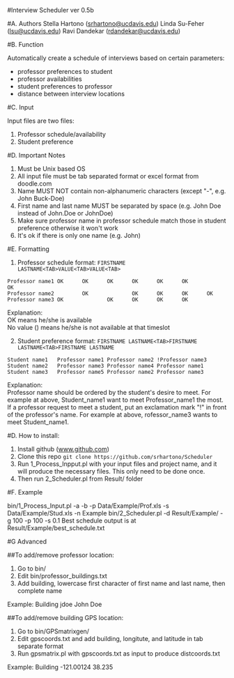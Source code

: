 #Interview Scheduler ver 0.5b

#A. Authors
Stella Hartono (srhartono@ucdavis.edu)
Linda Su-Feher (lsu@ucdavis.edu)
Ravi Dandekar (rdandekar@ucdavis.edu)

#B. Function

Automatically create a schedule of interviews based on certain parameters:
- professor preferences to student
- professor availabilities
- student preferences to professor
- distance between interview locations


#C. Input

Input files are two files:
1. Professor schedule/availability
2. Student preference

#D. Important Notes

1. Must be Unix based OS
2. All input file must be tab separated format or excel format from doodle.com
3. Name MUST NOT contain non-alphanumeric characters (except \"-\", e.g. John Buck-Doe)
4. First name and last name MUST be separated by space (e.g. John Doe instead of John.Doe or JohnDoe)
5. Make sure professor name in professor schedule match those in student preference otherwise it won't work
6. It's ok if there is only one name (e.g. John)

#E. Formatting

1. Professor schedule format: `FIRSTNAME LASTNAME<TAB>VALUE<TAB>VALUE<TAB>`

```
Professor name1 OK      OK      OK      OK      OK      OK              OK
Professor name2         OK              OK      OK      OK      OK
Professor name3 OK              OK      OK      OK      OK
```

Explanation:  
OK means he/she is available  
No value (<TAB><TAB>) means he/she is not available at that timeslot

2. Student preference format: `FIRSTNAME LASTNAME<TAB>FIRSTNAME LASTNAME<TAB>FIRSTNAME LASTNAME`

```
Student name1   Professor name1 Professor name2 !Professor name3
Student name2   Professor name3 Professor name4 Professor name1
Student name3   Professor name5 Professor name2 Professor name3
```

Explanation:  
Professor name should be ordered by the student's desire to meet. For example at above, Student_name1 want to meet Professor_name1 the most.  
If a professor request to meet a student, put an exclamation mark \"!\" in front of the professor's name. For example at above, rofessor_name3 wants to meet Student_name1.

#D. How to install:  
1. Install github (www.github.com)
2. Clone this repo `git clone https://github.com/srhartono/Scheduler`
3. Run 1_Process_Inpput.pl with your input files and project name, and it will produce the necessary files. This only need to be done once.
4. Then run 2_Scheduler.pl from Result/<Project Name> folder

#F. Example

bin/1_Process_Input.pl -a -b -p Data/Example/Prof.xls -s Data/Example/Stud.xls -n Example
bin/2_Scheduler.pl -d Result/Example/ -g 100 -p 100 -s 0.1
Best schedule output is at Result/Example/best_schedule.txt

#G Advanced

##To add/remove professor location:  

1. Go to bin/
2. Edit bin/professor_buildings.txt
3. Add building, lowercase first character of first name and last name, then complete name

Example:
Building	jdoe	John Doe

##To add/remove building GPS location:  

1. Go to bin/GPSmatrixgen/
2. Edit gpscoords.txt and add building, longitute, and latitude in tab separate format
3. Run gpsmatrix.pl with gpscoords.txt as input to produce distcoords.txt

Example:
Building	-121.00124	38.235
